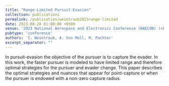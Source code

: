 ```yaml
---
title: "Range-Limited Pursuit-Evasion"
collection: publications
permalink: /publication/weintraub2023range-limited
date: 2023-08-28 01:00:00 +0500
venue: '2023 National Aerospace and Electronics Conference (NAECON) (<b><i>Accepted</i></b>)'
pubtype: 'conference'
authors: 'I. Weintraub, A. Von Moll, M. Pachter'
excerpt_separator: ""
---
```

In pursuit-evasion the objective of the pursuer is to capture the evader. In this work, the faster pursuer is modeled to have limited range and therefore optimal strategies for the pursuer and evader change. This paper describes the optimal strategies and nuances that appear for point-capture or when the pursuer is endowed with a non-zero capture radius.
